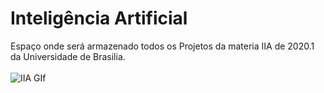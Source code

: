 # Inteligência Artificial 

  Espaço onde será armazenado todos os Projetos da materia IIA de 2020.1 da Universidade de Brasilia.\
  \
  ![IIA GIf](https://media1.tenor.com/images/540210f1049e45d9a7eed257f274e461/tenor.gif?itemid=16908430)
